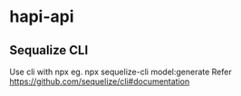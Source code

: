 # hapi-api



## Sequalize CLI
Use cli with npx eg. npx sequelize-cli model:generate
Refer https://github.com/sequelize/cli#documentation
